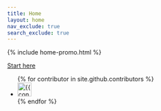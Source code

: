 ```yaml
---
title: Home
layout: home
nav_exclude: true
search_exclude: true
---
```



{% include home-promo.html %}

[Start here]({{site.baseurl}}/get-started/introduction)

<ul class="list-style-none">
{% for contributor in site.github.contributors %}
  <li class="d-inline-block mr-1">
     <a href="{{ contributor.html_url }}"><img src="{{ contributor.avatar_url }}" width="32" height="32" alt="{{ contributor.login }}"></a>
  </li>
{% endfor %}
</ul>

